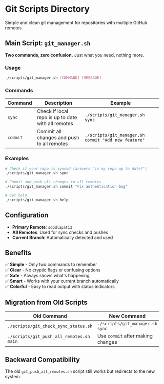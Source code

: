 # Git Scripts Directory

Simple and clean git management for repositories with multiple GitHub remotes.

## Main Script: `git_manager.sh`

**Two commands, zero confusion.** Just what you need, nothing more.

### Usage

```bash
./scripts/git_manager.sh [COMMAND] [MESSAGE]
```

### Commands

| Command | Description | Example |
|---------|-------------|---------|
| `sync` | Check if local repo is up to date with all remotes | `./scripts/git_manager.sh sync` |
| `commit` | Commit all changes and push to all remotes | `./scripts/git_manager.sh commit "Add new feature"` |

### Examples

```bash
# Check if your repo is synced (answers "is my repo up to date?")
./scripts/git_manager.sh sync

# Commit and push all changes to all remotes
./scripts/git_manager.sh commit "Fix authentication bug"

# Get help
./scripts/git_manager.sh help
```

## Configuration

- **Primary Remote**: `sdodlapati3` 
- **All Remotes**: Used for sync checks and pushes
- **Current Branch**: Automatically detected and used

## Benefits

✅ **Simple** - Only two commands to remember  
✅ **Clear** - No cryptic flags or confusing options  
✅ **Safe** - Always shows what's happening  
✅ **Smart** - Works with your current branch automatically  
✅ **Colorful** - Easy to read output with status indicators  

## Migration from Old Scripts

| Old Command | New Command |
|-------------|-------------|
| `./scripts/git_check_sync_status.sh` | `./scripts/git_manager.sh sync` |
| `./scripts/git_push_all_remotes.sh main` | Use `commit` after making changes |

## Backward Compatibility

The old `git_push_all_remotes.sh` script still works but redirects to the new system.
